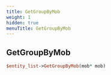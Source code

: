 ```yaml
---
title: GetGroupByMob
weight: 1
hidden: true
menuTitle: GetGroupByMob
---
```

## GetGroupByMob
```perl
$entity_list->GetGroupByMob(mob* mob)
```